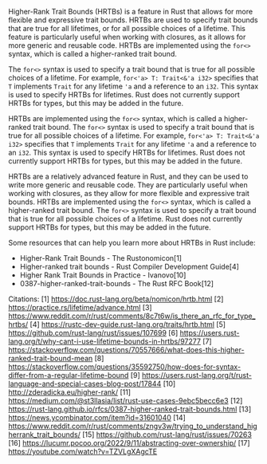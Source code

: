 


Higher-Rank Trait Bounds (HRTBs) is a feature in Rust that allows for more flexible and expressive trait bounds. HRTBs are used to specify trait bounds that are true for all lifetimes, or for all possible choices of a lifetime. This feature is particularly useful when working with closures, as it allows for more generic and reusable code. HRTBs are implemented using the `for<>` syntax, which is called a higher-ranked trait bound. 

The `for<>` syntax is used to specify a trait bound that is true for all possible choices of a lifetime. For example, `for<'a> T: Trait<&'a i32>` specifies that `T` implements `Trait` for any lifetime `'a` and a reference to an `i32`. This syntax is used to specify HRTBs for lifetimes. Rust does not currently support HRTBs for types, but this may be added in the future.

HRTBs are implemented using the `for<>` syntax, which is called a higher-ranked trait bound. The `for<>` syntax is used to specify a trait bound that is true for all possible choices of a lifetime. For example, `for<'a> T: Trait<&'a i32>` specifies that `T` implements `Trait` for any lifetime `'a` and a reference to an `i32`. This syntax is used to specify HRTBs for lifetimes. Rust does not currently support HRTBs for types, but this may be added in the future.

HRTBs are a relatively advanced feature in Rust, and they can be used to write more generic and reusable code. They are particularly useful when working with closures, as they allow for more flexible and expressive trait bounds. HRTBs are implemented using the `for<>` syntax, which is called a higher-ranked trait bound. The `for<>` syntax is used to specify a trait bound that is true for all possible choices of a lifetime. Rust does not currently support HRTBs for types, but this may be added in the future. 

Some resources that can help you learn more about HRTBs in Rust include:
- Higher-Rank Trait Bounds - The Rustonomicon[1]
- Higher-ranked trait bounds - Rust Compiler Development Guide[4]
- Higher Rank Trait Bounds in Practice - Ivanovo[10]
- 0387-higher-ranked-trait-bounds - The Rust RFC Book[12]

Citations:
[1] https://doc.rust-lang.org/beta/nomicon/hrtb.html
[2] https://practice.rs/lifetime/advance.html
[3] https://www.reddit.com/r/rust/comments/8c7t6w/is_there_an_rfc_for_type_hrtbs/
[4] https://rustc-dev-guide.rust-lang.org/traits/hrtb.html
[5] https://github.com/rust-lang/rust/issues/107699
[6] https://users.rust-lang.org/t/why-cant-i-use-lifetime-bounds-in-hrtbs/97277
[7] https://stackoverflow.com/questions/70557666/what-does-this-higher-ranked-trait-bound-mean
[8] https://stackoverflow.com/questions/35592750/how-does-for-syntax-differ-from-a-regular-lifetime-bound
[9] https://users.rust-lang.org/t/rust-language-and-special-cases-blog-post/17844
[10] http://zderadicka.eu/higher-rank/
[11] https://medium.com/@st3llasia/list/rust-use-cases-9ebc5becc6e3
[12] https://rust-lang.github.io/rfcs/0387-higher-ranked-trait-bounds.html
[13] https://news.ycombinator.com/item?id=31601040
[14] https://www.reddit.com/r/rust/comments/zngv3w/trying_to_understand_higherrank_trait_bounds/
[15] https://github.com/rust-lang/rust/issues/70263
[16] https://lucumr.pocoo.org/2022/9/11/abstracting-over-ownership/
[17] https://youtube.com/watch?v=TZVLgXAgcTE